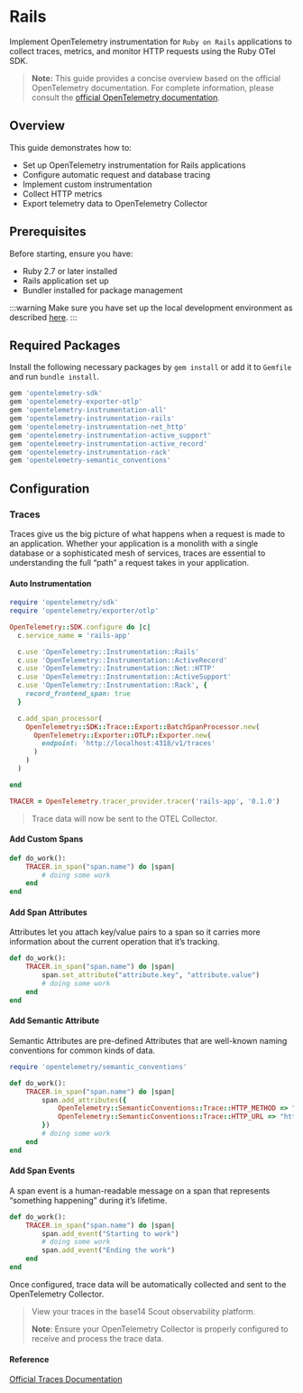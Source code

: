 # Rails

Implement OpenTelemetry instrumentation for `Ruby on Rails` applications to
collect traces, metrics, and monitor HTTP requests using the Ruby OTel SDK.

> **Note:** This guide provides a concise overview based on the official
> OpenTelemetry documentation. For complete information, please consult
> the
> [official OpenTelemetry documentation](https://opentelemetry.io/docs/languages/ruby/instrumentation).

## Overview

This guide demonstrates how to:

- Set up OpenTelemetry instrumentation for Rails applications
- Configure automatic request and database tracing
- Implement custom instrumentation
- Collect HTTP metrics
- Export telemetry data to OpenTelemetry Collector

## Prerequisites

Before starting, ensure you have:

- Ruby 2.7 or later installed
- Rails application set up
- Bundler installed for package management

:::warning
Make sure you have set up the local development environment as
described [here](../local-dev-env-setup.md).
:::

## Required Packages

Install the following necessary packages by `gem install` or add it to
`Gemfile` and run `bundle install`.

```ruby showLineNumbers
gem 'opentelemetry-sdk'
gem 'opentelemetry-exporter-otlp'
gem 'opentelemetry-instrumentation-all'
gem 'opentelemetry-instrumentation-rails'
gem 'opentelemetry-instrumentation-net_http'
gem 'opentelemetry-instrumentation-active_support'
gem 'opentelemetry-instrumentation-active_record'
gem 'opentelemetry-instrumentation-rack'
gem 'opentelemetry-semantic_conventions'
```

## Configuration

### Traces

Traces give us the big picture of what happens when a request is made to an
application. Whether your application is a monolith with a single
database or a sophisticated mesh of services, traces are essential to
understanding the full “path” a request takes in your application.

#### Auto Instrumentation

```ruby showLineNumbers title="config/initializers/otel.rb"
require 'opentelemetry/sdk'
require 'opentelemetry/exporter/otlp'

OpenTelemetry::SDK.configure do |c|
  c.service_name = 'rails-app'

  c.use 'OpenTelemetry::Instrumentation::Rails'
  c.use 'OpenTelemetry::Instrumentation::ActiveRecord'
  c.use 'OpenTelemetry::Instrumentation::Net::HTTP'
  c.use 'OpenTelemetry::Instrumentation::ActiveSupport'
  c.use 'OpenTelemetry::Instrumentation::Rack', {
    record_frontend_span: true
  }

  c.add_span_processor(
    OpenTelemetry::SDK::Trace::Export::BatchSpanProcessor.new(
      OpenTelemetry::Exporter::OTLP::Exporter.new(
        endpoint: 'http://localhost:4318/v1/traces'
      )
    )
  )

end

TRACER = OpenTelemetry.tracer_provider.tracer('rails-app', '0.1.0')
```

> Trace data will now be sent to the OTEL Collector.

#### Add Custom Spans

```ruby showLineNumbers
def do_work():
    TRACER.in_span("span.name") do |span|
        # doing some work
    end
end
```

#### Add Span Attributes

Attributes let you attach key/value pairs to a span so it carries more
information about the current operation that it’s tracking.

```ruby showLineNumbers
def do_work():
    TRACER.in_span("span.name") do |span|
        span.set_attribute("attribute.key", "attribute.value")
        # doing some work
    end
end
```

#### Add Semantic Attribute

Semantic Attributes are pre-defined Attributes that are well-known naming
conventions for common kinds of data.

```ruby showLineNumbers
require 'opentelemetry/semantic_conventions'

def do_work():
    TRACER.in_span("span.name") do |span|
        span.add_attributes({
            OpenTelemetry::SemanticConventions::Trace::HTTP_METHOD => "GET",
            OpenTelemetry::SemanticConventions::Trace::HTTP_URL => "https://opentelemetry.io/",
        })
        # doing some work
    end
end
```

#### Add Span Events

A span event is a human-readable message on a span that represents “something
happening” during it’s lifetime.

```ruby showLineNumbers
def do_work():
    TRACER.in_span("span.name") do |span|
        span.add_event("Starting to work")
        # doing some work
        span.add_event("Ending the work")
    end
end
```

Once configured, trace data will be automatically collected and sent to
the OpenTelemetry Collector.

> View your traces in the base14 Scout observability platform.
>
> **Note**: Ensure your OpenTelemetry Collector is properly configured to
> receive and process the trace data.

#### Reference

[Official Traces Documentation](https://opentelemetry.io/docs/concepts/signals/traces/)
